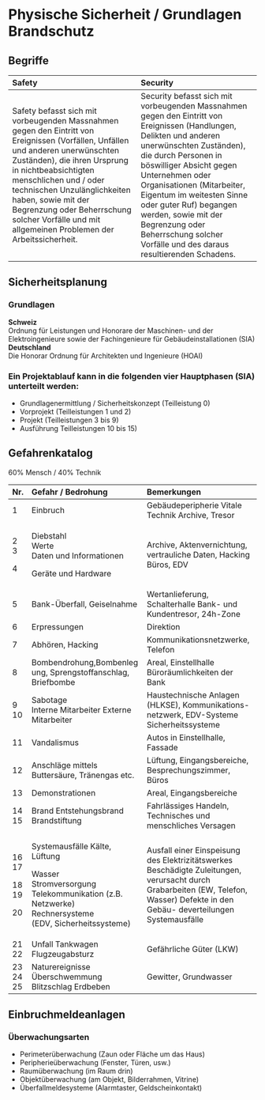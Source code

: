 # Physische Sicherheit / Grundlagen Brandschutz

## Begriffe

| Safety | Security |
| :--- | :--- |
| Safety befasst sich mit vorbeugenden Massnahmen gegen den Eintritt von Ereignissen \(Vorfällen, Unfällen und anderen unerwünschten Zuständen\), die ihren Ursprung in nichtbeabsichtigten menschlichen und / oder technischen Unzulänglichkeiten haben, sowie mit der Begrenzung oder Beherrschung solcher Vorfälle und mit allgemeinen Problemen der Arbeitssicherheit. | Security befasst sich mit vorbeugenden Massnahmen gegen den Eintritt von Ereignissen \(Handlungen, Delikten und anderen unerwünschten Zuständen\), die durch Personen in böswilliger Absicht gegen Unternehmen oder Organisationen \(Mitarbeiter, Eigentum im weitesten Sinne oder guter Ruf\) begangen werden, sowie mit der Begrenzung oder Beherrschung solcher Vorfälle und des daraus resultierenden Schadens. |

## Sicherheitsplanung

### **Grundlagen**

**Schweiz**  
Ordnung für Leistungen und Honorare der Maschinen- und der Elektroingenieure sowie der Fachingenieure für Gebäudeinstallationen \(SIA\)  
**Deutschland**  
Die Honorar Ordnung für Architekten und Ingenieure \(HOAI\)

### **Ein Projektablauf kann in die folgenden vier Hauptphasen \(SIA\) unterteilt werden:**

* Grundlagenermittlung / Sicherheitskonzept \(Teilleistung 0\)
* Vorprojekt \(Teilleistungen 1 und 2\)
* Projekt \(Teilleistungen 3 bis 9\)
* Ausführung Teilleistungen 10 bis 15\)



## Gefahrenkatalog

60% Mensch / 40% Technik

<table>
  <thead>
    <tr>
      <th style="text-align:left">Nr.</th>
      <th style="text-align:left">Gefahr / Bedrohung</th>
      <th style="text-align:left">Bemerkungen</th>
    </tr>
  </thead>
  <tbody>
    <tr>
      <td style="text-align:left">1</td>
      <td style="text-align:left">Einbruch</td>
      <td style="text-align:left">Geba&#x308;udeperipherie Vitale Technik Archive, Tresor</td>
    </tr>
    <tr>
      <td style="text-align:left">
        <p>2 3</p>
        <p>4</p>
      </td>
      <td style="text-align:left">
        <p>Diebstahl
          <br />Werte
          <br />Daten und Informationen</p>
        <p>Gera&#x308;te und Hardware</p>
      </td>
      <td style="text-align:left">Archive, Aktenvernichtung, vertrauliche Daten, Hacking Bu&#x308;ros, EDV</td>
    </tr>
    <tr>
      <td style="text-align:left">5</td>
      <td style="text-align:left">Bank-U&#x308;berfall, Geiselnahme</td>
      <td style="text-align:left">Wertanlieferung, Schalterhalle Bank- und Kundentresor, 24h-Zone</td>
    </tr>
    <tr>
      <td style="text-align:left">6</td>
      <td style="text-align:left">Erpressungen</td>
      <td style="text-align:left">Direktion</td>
    </tr>
    <tr>
      <td style="text-align:left">7</td>
      <td style="text-align:left">Abho&#x308;ren, Hacking</td>
      <td style="text-align:left">Kommunikationsnetzwerke, Telefon</td>
    </tr>
    <tr>
      <td style="text-align:left">8</td>
      <td style="text-align:left">Bombendrohung,Bombenleg ung, Sprengstoffanschlag, Briefbombe</td>
      <td style="text-align:left">Areal, Einstellhalle Bu&#x308;rora&#x308;umlichkeiten der Bank</td>
    </tr>
    <tr>
      <td style="text-align:left">9 10</td>
      <td style="text-align:left">Sabotage
        <br />Interne Mitarbeiter Externe Mitarbeiter</td>
      <td style="text-align:left">Haustechnische Anlagen (HLKSE), Kommunikations- netzwerk, EDV-Systeme
        Sicherheitssysteme</td>
    </tr>
    <tr>
      <td style="text-align:left">11</td>
      <td style="text-align:left">Vandalismus</td>
      <td style="text-align:left">Autos in Einstellhalle, Fassade</td>
    </tr>
    <tr>
      <td style="text-align:left">12</td>
      <td style="text-align:left">Anschla&#x308;ge mittels Buttersa&#x308;ure, Tra&#x308;nengas etc.</td>
      <td
      style="text-align:left">Lu&#x308;ftung, Eingangsbereiche, Besprechungszimmer, Bu&#x308;ros</td>
    </tr>
    <tr>
      <td style="text-align:left">13</td>
      <td style="text-align:left">Demonstrationen</td>
      <td style="text-align:left">Areal, Eingangsbereiche</td>
    </tr>
    <tr>
      <td style="text-align:left">14 15</td>
      <td style="text-align:left">Brand Entstehungsbrand Brandstiftung</td>
      <td style="text-align:left">Fahrla&#x308;ssiges Handeln, Technisches und menschliches Versagen</td>
    </tr>
    <tr>
      <td style="text-align:left">
        <p>16 17</p>
        <p>18 19</p>
        <p>20</p>
      </td>
      <td style="text-align:left">
        <p>Systemausfa&#x308;lle Ka&#x308;lte, Lu&#x308;ftung</p>
        <p>Wasser
          <br />Stromversorgung Telekommunikation (z.B. Netzwerke) Rechnersysteme
          <br />(EDV, Sicherheitssysteme)</p>
      </td>
      <td style="text-align:left">Ausfall einer Einspeisung des Elektrizita&#x308;tswerkes Bescha&#x308;digte
        Zuleitungen, verursacht durch Grabarbeiten (EW, Telefon, Wasser) Defekte
        in den Geba&#x308;u- deverteilungen Systemausfa&#x308;lle</td>
    </tr>
    <tr>
      <td style="text-align:left">21 22</td>
      <td style="text-align:left">Unfall Tankwagen Flugzeugabsturz</td>
      <td style="text-align:left">Gefa&#x308;hrliche Gu&#x308;ter (LKW)</td>
    </tr>
    <tr>
      <td style="text-align:left">23 24 25</td>
      <td style="text-align:left">Naturereignisse U&#x308;berschwemmung Blitzschlag Erdbeben</td>
      <td style="text-align:left">Gewitter, Grundwasser</td>
    </tr>
  </tbody>
</table>

## Einbruchmeldeanlagen

### **Überwachungsarten**

* Perimeterüberwachung \(Zaun oder Fläche um das Haus\)
* Peripherieüberwachung \(Fenster, Türen, usw.\)
* Raumüberwachung \(im Raum drin\)
* Objektüberwachung \(am Objekt, Bilderrahmen, Vitrine\)
* Überfallmeldesysteme \(Alarmtaster, Geldscheinkontakt\)

